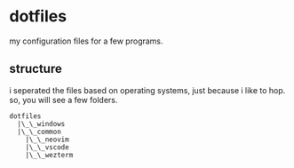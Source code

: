 # dotfiles

my configuration files for a few programs.

## structure

i seperated the files based on operating systems, just because i like to hop.
so, you will see a few folders.

```
dotfiles
  |\_\_windows
  |\_\_common
    |\_\_neovim
    |\_\_vscode
    |\_\_wezterm
```

